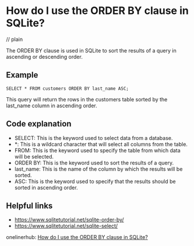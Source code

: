 # How do I use the ORDER BY clause in SQLite?
// plain

The ORDER BY clause is used in SQLite to sort the results of a query in ascending or descending order.

## Example

```
SELECT * FROM customers ORDER BY last_name ASC;
```

This query will return the rows in the customers table sorted by the last_name column in ascending order.

## Code explanation

- SELECT: This is the keyword used to select data from a database.
- *: This is a wildcard character that will select all columns from the table.
- FROM: This is the keyword used to specify the table from which data will be selected.
- ORDER BY: This is the keyword used to sort the results of a query.
- last_name: This is the name of the column by which the results will be sorted.
- ASC: This is the keyword used to specify that the results should be sorted in ascending order.

## Helpful links
- https://www.sqlitetutorial.net/sqlite-order-by/
- https://www.sqlitetutorial.net/sqlite-select/

onelinerhub: [How do I use the ORDER BY clause in SQLite?](https://onelinerhub.com/sqlite/how-do-i-use-the-order-by-clause-in-sqlite)